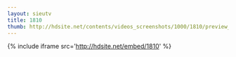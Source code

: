 ```yaml
---
layout: sieutv
title: 1810
thumb: http://hdsite.net/contents/videos_screenshots/1000/1810/preview_360p.mp4.jpg
---
```

{% include iframe src='http://hdsite.net/embed/1810' %}
 
